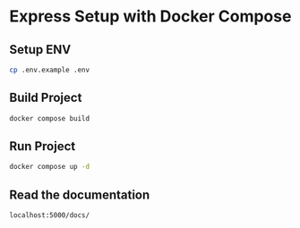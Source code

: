 # Express Setup with Docker Compose

## Setup ENV

```sh
cp .env.example .env
```

## Build Project

```sh
docker compose build
```

## Run Project

```sh
docker compose up -d
```

## Read the documentation

```sh
localhost:5000/docs/
```